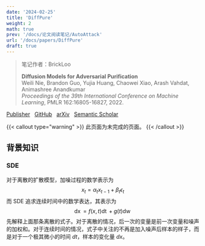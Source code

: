 ```yaml
---
date: '2024-02-25'
title: 'DiffPure'
weight: 2
math: true
prev: '/docs/论文阅读笔记/AutoAttack'
url: '/docs/papers/DiffPure'
draft: true
---
```


> 笔记作者：BrickLoo
>   
> **Diffusion Models for Adversarial Purification**  
> Weili Nie, Brandon Guo, Yujia Huang, Chaowei Xiao, Arash Vahdat, Animashree Anandkumar  
> *Proceedings of the 39th International Conference on Machine Learning*, PMLR 162:16805-16827, 2022.  

[Publisher](https://proceedings.mlr.press/v162/nie22a.html) &nbsp; [GitHub](https://github.com/NVlabs/DiffPure) &nbsp; [arXiv](https://arxiv.org/abs/2205.07460) &nbsp; [Semantic Scholar](https://www.semanticscholar.org/paper/Diffusion-Models-for-Adversarial-Purification-Nie-Guo/9b41d745fe3a76443bd0420bc5f2df28be2bd65f)

{{< callout type="warning" >}}
此页面为未完成的页面。
{{< /callout >}}

## 背景知识

### SDE

对于离散的扩散模型，加噪过程的数学表示为
$$x_t=\alpha_tx_{t-1}+\beta_t\epsilon_t$$
而 SDE 追求连续时间中的数学表达，其表示为
$$\mathop{dx}=f(x,t)\mathop{dt}+g(t)\mathop{dw}$$
先解释上面那条离散的式子。对于离散的情况，后一次的变量是前一次变量和噪声的加权和。对于连续时间的情况，式子中关注的不再是加入噪声后样本的样子，而是对于一个极其微小的时间 $dt$，样本的变化量 $dx$。